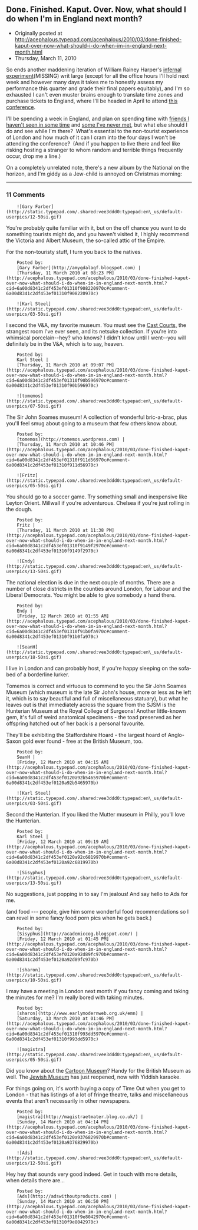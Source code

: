 ## Done. Finished. Kaput. Over. Now, what should I do when I'm in England next month?

 * Originally posted at http://acephalous.typepad.com/acephalous/2010/03/done-finished-kaput-over-now-what-should-i-do-when-im-in-england-next-month.html
 * Thursday, March 11, 2010



So ends another maddening iteration of William Rainey Harper's [infernal experiment](http://en.wikipedia.org/wiki/Academic\_quarter\_%!y(MISSING)ear\_division%!)(MISSING) writ large (except for all the office hours I'll hold next week and however many days it takes me to honestly assess my performance this quarter and grade their final papers equitably), and I'm so exhausted I can't even muster brains enough to translate time zones and purchase tickets to England, where I'll be headed in April to attend [this conference](http://h-net.msu.edu/cgi-bin/logbrowse.pl?trx=vx&list=H-PCAACA&month=0910&week=c&msg=cYXXutKKWrPWxMELsbwWuQ&user=&pw=).  

I'll be spending a week in England, and plan on spending time with [friends I haven't seen in some time](http://adswithoutproducts.com/) and [some I've never met](http://www.adamroberts.com/), but what else should I do and see while I'm there?  What's essential to the non-tourist experience of London and how much of it can I cram into the four days I won't be attending the conference?  (And if you happen to live there and feel like risking hosting a stranger to whom random and terrible things frequently occur, drop me a line.)

On a completely unrelated note, there's a new album by the National on the horizon, and I'm giddy as a Jew-child is annoyed on Christmas morning:



[](http://www.youtube.com/v/-GdlsaQH6ao&fs=1)[](http://www.youtube.com/v/-GdlsaQH6ao&fs=1)[](http://www.youtube.com/v/-GdlsaQH6ao&fs=1)[](http://www.youtube.com/v/-GdlsaQH6ao&fs=1)[](http://www.youtube.com/v/-GdlsaQH6ao&fs=1)

		

* * *

### 11 Comments 

		

                
[]()

	

		![Gary Farber](http://static.typepad.com/.shared:vee3ddd0:typepad:en\_us/default-userpics/12-50si.gif)
	

	

		

You're probably quite familiar with it, but on the off chance you want to do something tourists might do, and you haven't visited it, I highly recommend the Victoria and Albert Museum, the so-called attic of the Empire.

For the non-touristy stuff, I turn you back to the natives.  

	

		Posted by:
		[Gary Farber](http://amygdalagf.blogspot.com) |
		[Thursday, 11 March 2010 at 08:23 PM](http://acephalous.typepad.com/acephalous/2010/03/done-finished-kaput-over-now-what-should-i-do-when-im-in-england-next-month.html?cid=6a00d8341c2df453ef01310f908220970c#comment-6a00d8341c2df453ef01310f908220970c)

[]()

	

		![Karl Steel](http://static.typepad.com/.shared:vee3ddd0:typepad:en\_us/default-userpics/03-50si.gif)
	

	

		

I second the V&A, my favorite museum. You must see the [Cast Courts,](http://www.vam.ac.uk/collections/sculpture/sculpture\_features/cast\_collection/database/index.php) the strangest room I've ever seen, and its netsuke collection. If you're into whimsical porcelain--hey? who knows? I didn't know until I went--you will definitely be in the V&A, which is to say, heaven.

	

		Posted by:
		Karl Steel |
		[Thursday, 11 March 2010 at 09:07 PM](http://acephalous.typepad.com/acephalous/2010/03/done-finished-kaput-over-now-what-should-i-do-when-im-in-england-next-month.html?cid=6a00d8341c2df453ef01310f90b596970c#comment-6a00d8341c2df453ef01310f90b596970c)

[]()

	

		![tomemos](http://static.typepad.com/.shared:vee3ddd0:typepad:en\_us/default-userpics/07-50si.gif)
	

	

		

The Sir John Soames museum!  A collection of wonderful bric-a-brac, plus you'll feel smug about going to a museum that few others know about.

	

		Posted by:
		[tomemos](http://tomemos.wordpress.com) |
		[Thursday, 11 March 2010 at 10:46 PM](http://acephalous.typepad.com/acephalous/2010/03/done-finished-kaput-over-now-what-should-i-do-when-im-in-england-next-month.html?cid=6a00d8341c2df453ef01310f911d56970c#comment-6a00d8341c2df453ef01310f911d56970c)

[]()

	

		![Fritz](http://static.typepad.com/.shared:vee3ddd0:typepad:en\_us/default-userpics/05-50si.gif)
	

	

		

You should go to a soccer game.  Try something small and inexpensive like Leyton Orient.  Millwall if you're adventurous.  Chelsea if you're just rolling in the dough.

	

		Posted by:
		Fritz |
		[Thursday, 11 March 2010 at 11:38 PM](http://acephalous.typepad.com/acephalous/2010/03/done-finished-kaput-over-now-what-should-i-do-when-im-in-england-next-month.html?cid=6a00d8341c2df453ef01310f9149f2970c#comment-6a00d8341c2df453ef01310f9149f2970c)

[]()

	

		![Endy](http://static.typepad.com/.shared:vee3ddd0:typepad:en\_us/default-userpics/13-50si.gif)
	

	

		

The national election is due in the next couple of months.  There are a number of close districts in the counties around London, for Labour and the Liberal Democrats.  You might be able to give somebody a hand there.

	

		Posted by:
		Endy |
		[Friday, 12 March 2010 at 01:55 AM](http://acephalous.typepad.com/acephalous/2010/03/done-finished-kaput-over-now-what-should-i-do-when-im-in-england-next-month.html?cid=6a00d8341c2df453ef01310f91b0fa970c#comment-6a00d8341c2df453ef01310f91b0fa970c)

[]()

	

		![SeanH](http://static.typepad.com/.shared:vee3ddd0:typepad:en\_us/default-userpics/18-50si.gif)
	

	

		

I live in London and can probably host, if you're happy sleeping on the sofa-bed of a borderline lurker.

Tomemos is correct and virtuous to commend to you the Sir John Soames Museum (which museum is the late Sir John's house, more or less as he left it, which is to say beautiful and full of miscellaneous statuary), but what he leaves out is that immediately across the square from the SJSM is the Hunterian Museum at the Royal College of Surgeons! Another little-known gem, it's full of weird anatomical specimens - the toad preserved as her offspring hatched out of her back is a personal favourite.

They'll be exhibiting the Staffordshire Hoard - the largest hoard of Anglo-Saxon gold ever found - free at the British Museum, too.

	

		Posted by:
		SeanH |
		[Friday, 12 March 2010 at 04:15 AM](http://acephalous.typepad.com/acephalous/2010/03/done-finished-kaput-over-now-what-should-i-do-when-im-in-england-next-month.html?cid=6a00d8341c2df453ef0120a92b5465970b#comment-6a00d8341c2df453ef0120a92b5465970b)

[]()

	

		![Karl Steel](http://static.typepad.com/.shared:vee3ddd0:typepad:en\_us/default-userpics/03-50si.gif)
	

	

		

Second the Hunterian. If you liked the Mutter museum in Philly, you'll love the Hunterian.

	

		Posted by:
		Karl Steel |
		[Friday, 12 March 2010 at 09:19 AM](http://acephalous.typepad.com/acephalous/2010/03/done-finished-kaput-over-now-what-should-i-do-when-im-in-england-next-month.html?cid=6a00d8341c2df453ef0120a92c6819970b#comment-6a00d8341c2df453ef0120a92c6819970b)

[]()

	

		![Sisyphus](http://static.typepad.com/.shared:vee3ddd0:typepad:en\_us/default-userpics/13-50si.gif)
	

	

		

No suggestions, just popping in to say I'm jealous! And say hello to Ads for me. 

(and food --- people, give him some wonderful food recommendations so I can revel in some fancy food porn pics when he gets back.)

	

		Posted by:
		[Sisyphus](http://academiccog.blogspot.com/) |
		[Friday, 12 March 2010 at 01:45 PM](http://acephalous.typepad.com/acephalous/2010/03/done-finished-kaput-over-now-what-should-i-do-when-im-in-england-next-month.html?cid=6a00d8341c2df453ef0120a92d89fc970b#comment-6a00d8341c2df453ef0120a92d89fc970b)

[]()

	

		![sharon](http://static.typepad.com/.shared:vee3ddd0:typepad:en\_us/default-userpics/10-50si.gif)
	

	

		

I may have a meeting in London next month if you fancy coming and taking the minutes for me? I'm really bored with taking minutes.

	

		Posted by:
		[sharon](http://www.earlymodernweb.org.uk/emn) |
		[Saturday, 13 March 2010 at 01:46 PM](http://acephalous.typepad.com/acephalous/2010/03/done-finished-kaput-over-now-what-should-i-do-when-im-in-england-next-month.html?cid=6a00d8341c2df453ef01310f993dd5970c#comment-6a00d8341c2df453ef01310f993dd5970c)

[]()

	

		![magistra](http://static.typepad.com/.shared:vee3ddd0:typepad:en\_us/default-userpics/05-50si.gif)
	

	

		

Did you know about the [Cartoon Museum](http://www.cartoonmuseum.org/)? Handy for the British Museum as well. The [Jewish Museum](http://www.jewishmuseum.org.uk/) has just reopened, now with Yiddish karaoke.

For things going on, it's worth buying a copy of Time Out when you get to London - that has listings of a lot of fringe theatre, talks and miscellaneous events that aren't necessarily in other newspapers.    

	

		Posted by:
		[magistra](http://magistraetmater.blog.co.uk/) |
		[Sunday, 14 March 2010 at 04:14 PM](http://acephalous.typepad.com/acephalous/2010/03/done-finished-kaput-over-now-what-should-i-do-when-im-in-england-next-month.html?cid=6a00d8341c2df453ef0120a9376829970b#comment-6a00d8341c2df453ef0120a9376829970b)

[]()

	

		![Ads](http://static.typepad.com/.shared:vee3ddd0:typepad:en\_us/default-userpics/12-50si.gif)
	

	

		

Hey hey that sounds very good indeed. Get in touch with more details, when details there are... 

	

		Posted by:
		[Ads](http://adswithoutproducts.com) |
		[Sunday, 14 March 2010 at 06:50 PM](http://acephalous.typepad.com/acephalous/2010/03/done-finished-kaput-over-now-what-should-i-do-when-im-in-england-next-month.html?cid=6a00d8341c2df453ef01310f9e8042970c#comment-6a00d8341c2df453ef01310f9e8042970c)

		

        